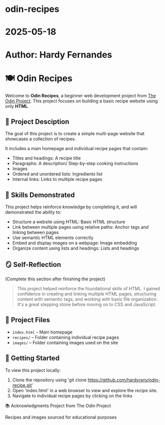 # odin-recipes
# 2025-05-18
# Author: Hardy Fernandes

# 🍽️ Odin Recipes
Welcome to **Odin Recipes**, a beginner web development project from [The Odin Project](https://www.theodinproject.com/). This project focuses on building a basic recipe website using only **HTML**.

## 📌 Project Desciption
The goal of this project is to create a simple multi-page website that showcases a collection of recipes. 

It includes a main homepage and individual recipe pages that contain:

- Titles and headings: A recipe title
- Paragraphs: A description/ Step-by-step cooking instructions
- Images
- Ordered and unordered lists: Ingredients list
- Internal links: Links to multiple recipe pages

## 🎯 Skills Demonstrated
This project helps reinforce knowledge by completing it, and will demonstrated the ability to:
- Structure a website using HTML: Basic HTML structure
- Link between multiple pages using relative paths: Anchor tags and linking between pages
- Use semantic HTML elements correctly
- Embed and display images on a webpage: Image embedding
- Organize content using lists and headings: Lists and headings

## 🪞 Self-Reflection
(Complete this section after finishing the project)
> This project helped reinforce the foundational skills of HTML. I gained confidence in creating and linking multiple HTML pages, structuring content with semantic tags, and working with basic file organization. It's a great stepping stone before moving on to CSS and JavaScript.

## 📂 Project Files
- `index.html` – Main homepage
- `recipes/` – Folder containing individual recipe pages
- `images/` – Folder containing images used on the site

## 🚀 Getting Started
To view this project locally:
1. Clone the repository using 'git clone https://github.com/hardyrany/odin-recipe.git'
2. Open 'index.html' in a web browser to view and explore the recipe site.
3. Navigate to individual recipe pages by clicking on the links

📚 Acknowledgments
Project from The Odin Project

Recipes and images sourced for educational purposes